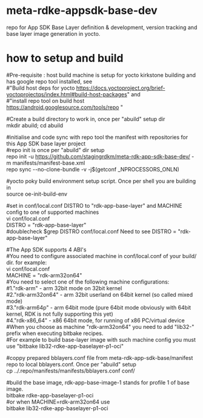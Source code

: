 # meta-rdke-appsdk-base-dev
repo for App SDK Base Layer definition &amp; development, version tracking and base layer image generation in yocto.  
# how to setup and build
  #Pre-requisite : host build machine is setup for yocto kirkstone building and has google repo tool installed, see  
  #"Build host deps for yocto https://docs.yoctoproject.org/brief-yoctoprojectqs/index.html#build-host-packages" and  
  #"install repo tool on build host https://android.googlesource.com/tools/repo "

  #Create a build directory to work in, once per "abuild" setup dir  
  mkdir abuild; cd abuild

  #initialise and code sync with repo tool the manifest with repositories for this App SDK base layer project  
  #repo init is once per "abuild" dir setup  
  repo init -u https://github.com/stagingrdkm/meta-rdk-app-sdk-base-dev/ -m manifests/manifest-base.xml  
  repo sync --no-clone-bundle -v -j$(getconf _NPROCESSORS_ONLN)

  #yocto poky build environment setup script. Once per shell you are building in  
  source oe-init-build-env

  #set in conf/local.conf DISTRO to "rdk-app-base-layer" and MACHINE config to one of supported machines  
  vi conf/local.conf  
  DISTRO = "rdk-app-base-layer"  
  #doublecheck $grep DISTRO conf/local.conf  Need to see DISTRO = "rdk-app-base-layer"  

  #The App SDK supports 4 ABI's  
  #You need to configure associated machine in conf/local.conf of your build/ dir. for example:  
  vi conf/local.conf  
  MACHINE = "rdk-arm32on64"  
  #You need to select one of the following machine configurations:  
  #1."rdk-arm" 	  - arm 32bit mode on 32bit kernel  
  #2."rdk-arm32on64" - arm 32bit userland on 64bit kernel (so called mixed mode)  
  #3."rdk-arm64p" 	  - arm 64bit mode (pure 64bit mode obviously with 64bit kernel, RDK is not fully supporting this yet)  
  #4."rdk-x86_64"	  - x86 64bit mode, for running of x86 PC/virtual device  
  #When you choose as machine "rdk-arm32on64" you need to add "lib32-" prefix when executing bitbake recipes.  
  #For example to build base-layer image with such machine config you must use "bitbake lib32-rdke-app-baselayer-p1-oci"  
  
  #coppy prepared bblayers.conf file from meta-rdk-app-sdk-base/manifest repo to local bblayers.conf. Once per "abuild" setup  
  cp ../.repo/manifests/manifests/bblayers.conf conf/  

  #build the base image, rdk-app-base-image-1 stands for profile 1 of base image.  
  bitbake rdke-app-baselayer-p1-oci  
  #or when MACHINE=rdk-arm32on64 use  
  bitbake lib32-rdke-app-baselayer-p1-oci


  



